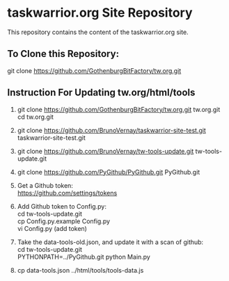 # taskwarrior.org Site Repository

This repository contains the content of the taskwarrior.org site.


## To Clone this Repository:

   git clone https://github.com/GothenburgBitFactory/tw.org.git


## Instruction For Updating tw.org/html/tools

1. git clone https://github.com/GothenburgBitFactory/tw.org.git tw.org.git  
   cd tw.org.git

2. git clone https://github.com/BrunoVernay/taskwarrior-site-test.git taskwarrior-site-test.git

3. git clone https://github.com/BrunoVernay/tw-tools-update.git tw-tools-update.git

4. git clone https://github.com/PyGithub/PyGithub.git PyGithub.git

5. Get a Github token:  
   https://github.com/settings/tokens

6. Add Github token to Config.py:  
  cd tw-tools-update.git  
  cp Config.py.example Config.py  
  vi Config.py (add token)

7. Take the data-tools-old.json, and update it with a scan of github:  
  cd tw-tools-update.git  
  PYTHONPATH=../PyGithub.git python Main.py

8. cp data-tools.json ../html/tools/tools-data.js

